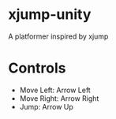 # xjump-unity
A platformer inspired by xjump

# Controls
- Move Left: Arrow Left
- Move Right: Arrow Right
- Jump: Arrow Up
